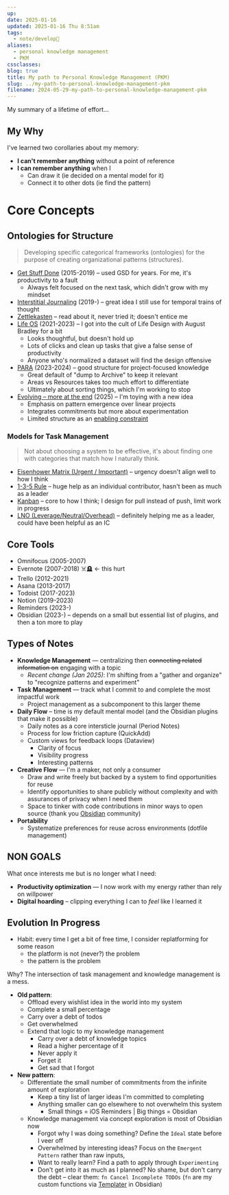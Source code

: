 ```yaml
---
up: 
date: 2025-01-16
updated: 2025-01-16 Thu 8:51am
tags:
  - note/develop🫚
aliases:
  - personal knowledge management
  - PKM
cssclasses: 
blog: true
title: My path to Personal Knowledge Management (PKM)
slug: ../my-path-to-personal-knowledge-management-pkm
filename: 2024-05-29-my-path-to-personal-knowledge-management-pkm
---
```

My summary of a lifetime of effort...

## My Why 

I've learned two corollaries about my memory: 

- **I can't remember anything** without a point of reference
- **I can remember anything** when I 
	- Can draw it (ie decided on a mental model for it)
	- Connect it to other dots (ie find the pattern)

# Core Concepts

## Ontologies for Structure

> Developing specific categorical frameworks (ontologies) for the purpose of creating organizational patterns (structures).

- [Get Stuff Done](https://todoist.com/productivity-methods/getting-things-done) (2015-2019) – used GSD for years. For me, it's productivity to a fault
	- Always felt focused on the next task, which didn't grow with my mindset
- [Interstitial Journaling](https://betterhumans.pub/replace-your-to-do-list-with-interstitial-journaling-to-increase-productivity-4e43109d15ef) (2019-) – great idea I still use for temporal trains of thought
- [Zettlekasten](https://zettelkasten.de) – read about it, never tried it; doesn't entice me
- [Life OS](https://www.yearzero.io/) (2021-2023) – I got into the cult of Life Design with August Bradley for a bit
	- Looks thoughtful, but doesn't hold up
	- Lots of clicks and clean up tasks that give a false sense of productivity
	- Anyone who's normalized a dataset will find the design offensive
- [PARA](https://fortelabs.com/blog/para/) (2023-2024) – good structure for project-focused knowledge
	- Great default of "dump to Archive" to keep it relevant
	- Areas vs Resources takes too much effort to differentiate
	- Ultimately about sorting things, which I'm working to stop
- [Evolving – more at the end](#evolution-in-progress) (2025) – I'm toying with a new idea 
	- Emphasis on pattern emergence over linear projects
	- Integrates commitments but more about experimentation
	- Limited structure as an [enabling constraint](https://cutlefish.substack.com/p/making-things-better-with-enabling)


### Models for Task Management

> Not about choosing a system to be effective, it's about finding one with categories that match how I naturally think.

- [Eisenhower Matrix (Urgent / Important)](https://todoist.com/productivity-methods/eisenhower-matrix) – urgency doesn't align well to how I think
- [1-3-5 Rule](https://www.themuse.com/advice/a-better-todo-list-the-135-rule) – huge help as an individual contributor, hasn't been as much as a leader 
- [Kanban](https://www.atlassian.com/agile/kanban#:~:text=In%20Japanese%2C%20kanban%20literally%20translates,in%20a%20highly%20visual%20manner.) – core to how I think; I design for pull instead of push, limit work in progress
- [LNO (Leverage/Neutral/Overhead)](https://www.dualoop.com/blog/shreyas-doshi-the-lno-effectiveness-framework) – definitely helping me as a leader, could have been helpful as an IC

## Core Tools 

- Omnifocus (2005-2007)
- Evernote (2007-2018) ☠️🪦 <- this hurt
- Trello (2012-2021)
- Asana (2013-2017)
- Todoist (2017-2023)
- Notion (2019-2023)
- Reminders (2023-)
- Obsidian (2023-) – depends on a small but essential list of plugins, and then a ton more to play

## Types of Notes

- **Knowledge Management** — centralizing then ~~connecting related information on~~ engaging with a topic
	- *Recent change (Jan 2025)*: I'm shifting from a "gather and organize" to "recognize patterns and experiment" 
- **Task Management** — track what I commit to and complete the most impactful work
	- Project management as a subcomponent to this larger theme
- **Daily Flow** – time is my default mental model  (and the Obsidian plugins that make it possible)
	- Daily notes as a core intersticle journal (Period Notes)
	- Process for low friction capture (QuickAdd)
	- Custom views for feedback loops (Dataview)
		- Clarity of focus
		- Visibility progress
		- Interesting patterns
- **Creative Flow** — I'm a maker, not only a consumer
	- Draw and write freely but backed by a system to find opportunities for reuse
	- Identify opportunities to share publicly without complexity and with assurances of privacy when I need them
	- Space to tinker with code contributions in minor ways to open source (thank you [Obsidian](https://obsidian.md/) community)
- **Portability**
	- Systematize preferences for reuse across environments (dotfile management)

## NON GOALS

What once interests me but is no longer what I need: 
- **Productivity optimization** — I now work with my energy rather than rely on willpower
- **Digital hoarding** – clipping everything I can to *feel* like I learned it

## Evolution In Progress

- Habit: every time I get a bit of free time, I consider replatforming for some reason
	-  the platform is not (never?) the problem
	-  the pattern is the problem

Why? The intersection of task management and knowledge management is a mess. 

-  **Old pattern**:
	- Offload every wishlist idea in the world into my system
	- Complete a small percentage
	- Carry over a debt of todos
	- Get overwhelmed
	- Extend that logic to my knowledge management
  	    - Carry over a debt of knowledge topics
  	    - Read a higher percentage of it
  	    - Never apply it 
  	    - Forget it
  	    - Get sad that I forgot
-  **New pattern**:
	-  Differentiate the small number of commitments from the infinite amount of exploration 
		- Keep a tiny list of larger ideas I'm committed to completing
		- Anything smaller can go elsewhere to not overwhelm this system
  		    - Small things = iOS Reminders | Big things = Obsidian
	- Knowledge management via concept exploration is most of Obsidian now
		- Forgot why I was doing something? Define the `Ideal` state before I veer off
		- Overwhelmed by interesting ideas? Focus on the `Emergent Pattern` rather than raw inputs,
		- Want to really learn? Find a path to apply through `Experimenting`
		- Don't get into it as much as I planned? No shame, but don't carry the debt – clear them: `fn Cancel Incomplete TODOs` (`fn` are my custom functions via [Templater](https://zachyoung.dev/posts/templater-snippets) in Obsidian)
